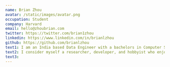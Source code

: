 ```yaml
---
name: Brian Zhou
avatar: /static/images/avatar.png
occupation: Student
company: Harvard
email: hello@zhoubrian.com
twitter: https://twitter.com/brian1zhou
linkedin: https://www.linkedin.com/in/brianlzhou
github: https://github.com/brianlzhou
text1: I am an India based Data Engineer with a bachelors in Computer Science. I am passionate about Data Science and Automation. I am also fascinated with Mathematics and wish to make a career out of it someday.
text2: I consider myself a researcher, developer, and hobbyist who enjoys exploring our universe through code and creativity. Currently, I'm studying Math + CS at Harvard University ('27) while working on some exciting personal projects!
text3:
---
```

